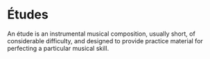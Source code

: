 # Études

An étude is an instrumental musical composition, usually short, of considerable difficulty,
and designed to provide practice material for perfecting a particular musical skill.